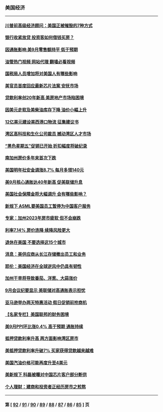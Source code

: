 ### 美国经济
---
#### [川普前高级经济顾问：美国正被摧毁的7种方式](../../pages/ncid1078158/n13845808.md?10152045) 
#### [银行收紧放贷 投资客如何借钱买房？](../../pages/ncid1078158/n13845654.md?10152045) 
#### [因通胀影响 美9月零售额持平 低于预期](../../pages/ncid1078158/n13845521.md?10152045) 
#### [油管热门视频 网站代理 翻墙必看视频](http://209.222.30.114:81/youtube.html?10152045)
#### [国税局人员增加将对美国人有哪些影响](../../pages/ncid1078158/n13845392.md?10152045) 
#### [美官员首度回应最新芯片法案 安抚市场](../../pages/ncid1078158/n13845407.md?10152045) 
#### [贷款利率创20年新高 美房地产市场陷困境](../../pages/ncid1078158/n13845387.md?10152045) 
#### [因美元走软及美柴油库存下降 油价小幅上升](../../pages/ncid1078158/n13844959.md?10152045) 
#### [12亿美元建设美西港口物流 征集建议书](../../pages/ncid1078158/n13844991.md?10152045) 
#### [湾区高科技和生化公司裁员 撼动湾区人才市场](../../pages/ncid1078158/n13845006.md?10152045) 
#### [“黑色星期五”促销已开始 折扣幅度将破纪录](../../pages/ncid1078158/n13844909.md?10152045) 
#### [南加州房价多年来首次下跌](../../pages/ncid1078158/n13844917.md?10152045) 
#### [美国明年社安金调涨8.7% 每月多领140元](../../pages/ncid1078158/n13844710.md?10152045) 
#### [美9月核心通胀达40年新高 促美联储升息](../../pages/ncid1078158/n13844694.md?10152045) 
#### [美国社会保障金将大幅调升 会有哪些影响？](../../pages/ncid1078158/n13844141.md?10152045) 
#### [新规下 ASML要美国员工暂停为中国客户服务](../../pages/ncid1078158/n13844245.md?10152045) 
#### [专家：加州2023年房市疲软 但不会崩跌](../../pages/ncid1078158/n13844185.md?10152045) 
#### [利率7.14% 房价连降 续降风险更大](../../pages/ncid1078158/n13844180.md?10152045) 
#### [退休在美国 不要选择这15个城市](../../pages/ncid1078158/n13844166.md?10152045) 
#### [消息：美供应商从长江存储撤出员工和业务](../../pages/ncid1078158/n13844051.md?10152045) 
#### [耶伦：美国经济在全球逆风中仍具有韧性](../../pages/ncid1078158/n13844079.md?10152045) 
#### [加州干旱将导致番茄、洋葱、大蒜涨价](../../pages/ncid1078158/n13844098.md?10152045) 
#### [9月会议纪要显示 美联储对高通胀表示担忧](../../pages/ncid1078158/n13844062.md?10152045) 
#### [亚马逊举办两天特惠活动 假日促销前抢商机](../../pages/ncid1078158/n13843985.md?10152045) 
#### [【名家专栏】美国联邦的财务困境](../../pages/ncid1078158/n13843895.md?10152045) 
#### [美9月PPI环比涨0.4% 高于预期 通胀持续](../../pages/ncid1078158/n13843971.md?10152045) 
#### [抵押贷款利率升高 两方面影响湾区房市](../../pages/ncid1078158/n13843517.md?10152045) 
#### [美抵押贷款利率升破7% 买家获得贷款越来越难](../../pages/ncid1078158/n13843404.md?10152045) 
#### [美国汽油价格可能再度升至4美元](../../pages/ncid1078158/n13843403.md?10152045) 
#### [美新规下 科磊被曝对中国芯片客户部分断供](../../pages/ncid1078158/n13843301.md?10152045) 
#### [个人理财：建商和投资者正经历房市之煎熬](../../pages/ncid1078158/n13843102.md?10152045) 

---
#### 第 [ [92](./92.md?10152045) / [91](./91.md?10152045) / [90](./90.md?10152045) / [89](./89.md?10152045) / [88](./88.md?10152045) / [87](./87.md?10152045) / [86](./86.md?10152045) / [85](./85.md?10152045) ] 页
